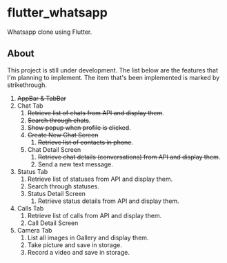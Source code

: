 # flutter_whatsapp

Whatsapp clone using Flutter.

## About

This project is still under development. The list below are the features that I'm planning to implement. The item that's been implemented is marked by strikethrough.

1. ~~AppBar & TabBar~~
2. Chat Tab
    1. ~~Retrieve list of chats from API and display them~~.
    2. ~~Search through chats~~.
    3. ~~Show popup when profile is clicked~~.
    4. ~~Create New Chat Screen~~
        1. ~~Retrieve list of contacts in phone~~.
    5. Chat Detail Screen
        1. ~~Retrieve chat details (conversations) from API and display them~~.
        2. Send a new text message.
3. Status Tab
    1. Retrieve list of statuses from API and display them.
    2. Search through statuses.
    3. Status Detail Screen
        1. Retrieve status details from API and display them.
4. Calls Tab
    1. Retrieve list of calls from API and display them.
    2. Call Detail Screen
5. Camera Tab
    1. List all images in Gallery and display them.
    2. Take picture and save in storage.
    3. Record a video and save in storage.
